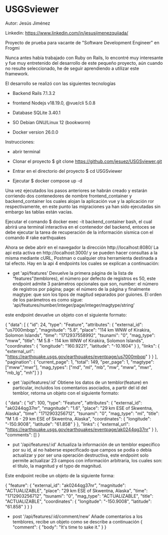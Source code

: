 # USGSviewer

Autor: Jesús Jiménez

Linkedin: https://www.linkedin.com/in/jesusjimenezquijada/

Proyecto de prueba para vacante de "Software Development Engineer" en Frogmi

Nunca antes había trabajado con Ruby on Rails, lo encontré muy interesante 
y fue muy entretenido del desarrollo de este pequeño proyecto, aún cuando 
no resulte seleccionado, he de seguir aprendiendo a utilizar este framework.

El desarrollo se realizó con las siguientes tecnologías

* Backend Rails 7.1.3.2

* frontend Nodejs v18.19.0, @vue/cli 5.0.8

* Database SQLite 3.40.1

* SO Debian GNU/Linux 12 (bookworm)

* Docker version 26.0.0


Instrucciones:

- abrir terminal

- Clonar el proyecto $ git clone https://github.com/jesuez/USGSviewer.git

- Entrar en el directorio del proyecto $ cd USGSviewer

- Ejecutar $ docker compose up -d


Una vez ejecutados los pasos anteriores se habrán creado y estarán corriendo
dos contenedores de nombre frontend_container y backend_container los cuales
alojan la aplicación vue y la aplicación ror respectivamente, en este punto
las migraciones ya han sido ejecutadas sin embargo las tablas están vacías.

Ejecutar el comando $ docker exec -it backend_container bash, el cual abrirá
una terminal interactiva en el contenedor del backend, entoces se debe ejecutar
la tarea de recuperación de la información sísmica con el comando # rake earthquakes


Ahora se debe abrir en el navegador la dirección http://localhost:8080/
La api esta activa en http://localhost:3000/ y se pueden hacer consultas a la
misma mediante cURL, Postman o cualquier otra herramienta destinada a tal efecto.
Hay en la api 4 endpoints los cuales se explican a continuación:

* get 'api/features’
Devuelve la primera página de la lista de “features”(temblores),  el número por
defecto de registros es 50, este endpoint admite 3 parámetros opcionales que son,
number: el número de registros por página; page: el número de la página y finalmente
magtype: que son los tipos de magitud separados por guiones. El orden de los parámetros
es  como sigue: 'api/features/number/integer/page/integer/magtype/string’

este endpoint devuelve un objeto con el siguiente formato:

{
    "data": [
        {
            "id": 24,
            "type": "Feature",
            "attributes": {
                "external_id": "us7000mbqp",
                "magnitude": "5.8",
                "place": "114 km WNW of Kirakira, Solomon Islands",
                "time": "1712937558992",
                "tsunami": "0",
                "mag_type": "mww",
                "title": "M 5.8 - 114 km WNW of Kirakira, Solomon Islands",
                "coordinates": {
                    "longitude": "160.9221",
                    "latitude": "-10.1604"
                }
            },
            "links": {
                "external_url": "https://earthquake.usgs.gov/earthquakes/eventpage/us7000mbqp"
            }
        }
    ],
    "pagination": {
        "current_page": 1,
        "total": 149,
        "per_page": 1,
        "magtype": ["mww","mwr"],
        "mag_types": ["md", "ml", "mb", "mw", "mww", "mwr", "mb_lg", "mh"]
    }
}


* get '/api/features/:id'
Obtiene los datos de un temblor(feature) en particular, incluidos los comentarios
asociados, a partir del id del temblor, retorna un objeto con el siguiente formato:

{
    "data": {
        "id": 100,
        "type": "Feature",
        "attributes": {
            "external_id": "ak0244qg37nr",
            "magnitude": "1.6",
            "place": "29 km ESE of Skwentna, Alaska",
            "time": "1712903256712",
            "tsunami": "0",
            "mag_type": "ml",
            "title": "M 1.6 - 29 km ESE of Skwentna, Alaska",
            "coordinates": {
                "longitude": "-150.9008",
                "latitude": "61.858"
            }
        },
        "links": {
            "external_url": "https://earthquake.usgs.gov/earthquakes/eventpage/ak0244qg37nr"
        }
    },
    "comments": []
}


* put '/api/features/:id'
Actualiza la información de un temblor específico por su id, al no haberse especificado
que campos se podía o debía actualizar y por ser una operación destructiva, este endpoint
solo permite actualizar 23 campos con información arbitraria, los cuales son: el título,
la magnitud y el typo de magnitud.

Este endpoint recibe un objeto de la siguiente forma:

{
  "feature": {
            "external_id": "ak0244qg37nr",
            "magnitude": "ACTUALIZABLE",
            "place": "29 km ESE of Skwentna, Alaska",
            "time": "1712903256712",
            "tsunami": "0",
            "mag_type": "ACTUALIZABLE",
            "title": "ACTUALIZABLE",
            "coordinates": {
                "longitude": "-150.9008",
                "latitude": "61.858"
    }
  }
}

* post '/api/features/:id/comment/new'
Añade comentarios a los temblores, recibe un objeto como se describe a continuación
{
  "comment": {
    "body": "It's time to sake it."
  }
}

